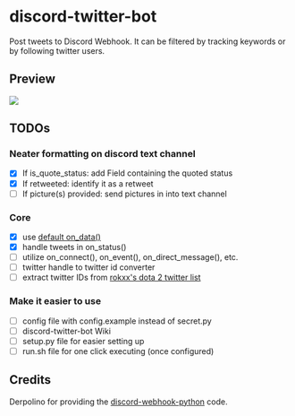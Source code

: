 # discord-twitter-bot
Post tweets to Discord Webhook. It can be filtered by tracking keywords or by following twitter users.

## Preview
![](http://i.imgur.com/gy4dz9L.png)

## TODOs
### Neater formatting on discord text channel
- [x] If is_quote_status: add Field containing the quoted status
- [x] If retweeted: identify it as a retweet
- [ ] If picture(s) provided: send pictures in into text channel
### Core
- [x] use [default on_data()](https://github.com/tweepy/tweepy/blob/master/tweepy/streaming.py#L45)
- [x] handle tweets in on_status()
- [ ] utilize on_connect(), on_event(), on_direct_message(), etc.
- [ ] twitter handle to twitter id converter
- [ ] extract twitter IDs from [rokxx's dota 2 twitter list](https://twitter.com/rokxx/lists/dota-2/members)
### Make it easier to use
- [ ] config file with config.example instead of secret.py
- [ ] discord-twitter-bot Wiki
- [ ] setup.py file for easier setting up
- [ ] run.sh file for one click executing (once configured)

## Credits
Derpolino for providing the [discord-webhook-python](https://github.com/Derpolino/discord-webhooks-python) code.
